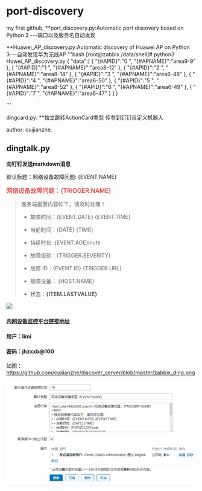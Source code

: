# port-discovery
my first github,
**port_discovery.py:Automatic port discovery based on Python 3 ---端口以及服务名自动发现

**Huawei_AP_discovery.py:Automatic discovery of Huawei AP on Python 3---自动发现华为无线AP
'''bash
[root@zabbix /data/shell]# python3 Huwei_AP_discovery.py 
{
    "data":[
        {
            "{#APID}":"0 ",
            "{#APNAME}":"area9-9"
        },
        {
            "{#APID}":"1 ",
            "{#APNAME}":"area8-12"
        },
        {
            "{#APID}":"2 ",
            "{#APNAME}":"area8-14"
        },
        {
            "{#APID}":"3 ",
            "{#APNAME}":"area6-48"
        },
        {
            "{#APID}":"4 ",
            "{#APNAME}":"area6-50"
        },
        {
            "{#APID}":"5 ",
            "{#APNAME}":"area8-52"
        },
        {
            "{#APID}":"6 ",
            "{#APNAME}":"area6-49"
        },
        {
            "{#APID}":"7 ",
            "{#APNAME}":"area6-47"
        }
     ]
 }

'''

dingcard.py: **独立跳转ActionCard类型 传参到钉钉自定义机器人


author: cuijianzhe.

## dingtalk.py
**向钉钉发送markdown消息**

默认标题：网络设备故障问题: {EVENT.NAME}

<font color=#dd0000 size=3 >网络设备故障问题：{TRIGGER.NAME}
</font>
> 服务端报警内容如下，请及时处理！
> - 故障时间：{EVENT.DATE} {EVENT.TIME} 
> - 当前时间：{DATE} {TIME} 
> - 持续时长: {EVENT.AGE}inute  
> - 故障级别：{TRIGGER.SEVERITY}
> - 故障 ID：{EVENT.ID}
{TRIGGER.URL}
> - 故障设备： {HOST.NAME}
> 
> - 状态：**{ITEM.LASTVALUE}**
>
![](http://blog.cjzshilong.cn/images/xx.png)
>
#### [内网设备监控平台链接地址](http://192.168.51.202:3000)
#### 用户：limi
#### 密码：jhzxxb@100
如图：
https://github.com/cuijianzhe/discover_server/blob/master/zabbix_ding.png

![](https://github.com/cuijianzhe/discover_server/blob/master/zabbix_ding.png)
